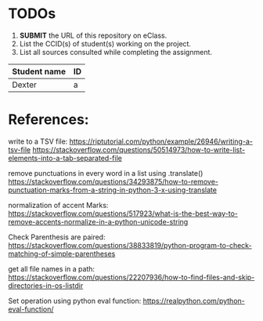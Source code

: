 # TODOs

1. **SUBMIT** the URL of this repository on eClass. 
2. List the CCID(s) of student(s) working on the project.
3. List all sources consulted while completing the assignment.


|Student name| ID |
|------------|------|
|Dexter | a|

# References: 
  write to a TSV file:
    https://riptutorial.com/python/example/26946/writing-a-tsv-file
    https://stackoverflow.com/questions/50514973/how-to-write-list-elements-into-a-tab-separated-file

  remove punctuations in every word in a list using .translate()
    https://stackoverflow.com/questions/34293875/how-to-remove-punctuation-marks-from-a-string-in-python-3-x-using-translate
  
  normalization of accent Marks:
  https://stackoverflow.com/questions/517923/what-is-the-best-way-to-remove-accents-normalize-in-a-python-unicode-string

  Check Parenthesis are paired:
  https://stackoverflow.com/questions/38833819/python-program-to-check-matching-of-simple-parentheses

  get all file names in a path:
  https://stackoverflow.com/questions/22207936/how-to-find-files-and-skip-directories-in-os-listdir

  Set operation using python eval function:
  https://realpython.com/python-eval-function/
